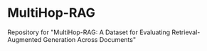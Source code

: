 # MultiHop-RAG
Repository for "MultiHop-RAG: A Dataset for Evaluating Retrieval-Augmented Generation Across Documents"
